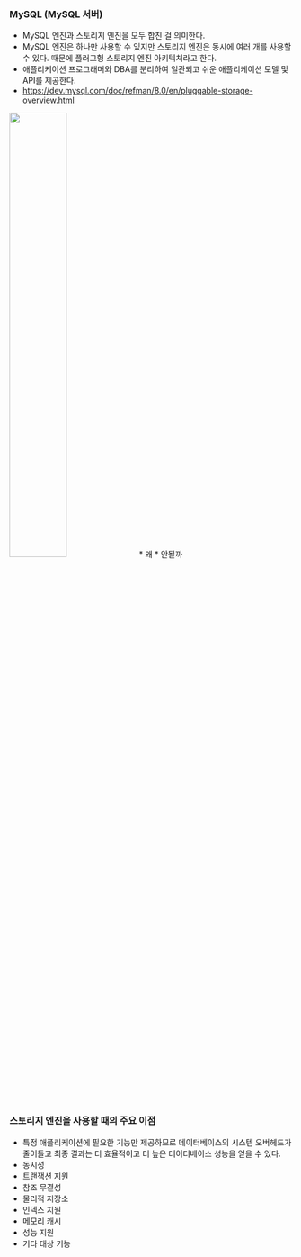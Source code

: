 ### MySQL (MySQL 서버)

* MySQL 엔진과 스토리지 엔진을 모두 합친 걸 의미한다.
* MySQL 엔진은 하나만 사용할 수 있지만 스토리지 엔진은 동시에 여러 개를 사용할 수 있다. 때문에 플러그형 스토리지 엔진 아키텍처라고 한다.
* 애플리케이션 프로그래머와 DBA를 분리하여 일관되고 쉬운 애플리케이션 모델 및 API를 제공한다.
* <https://dev.mysql.com/doc/refman/8.0/en/pluggable-storage-overview.html>
<img src = "https://user-images.githubusercontent.com/53414240/130951821-2dd904d2-d8b9-4451-bb2c-31d01c09eaed.png" width="45%" height="45%">
* 왜
* 안될까

### 스토리지 엔진을 사용할 때의 주요 이점

* 특정 애플리케이션에 필요한 기능만 제공하므로 데이터베이스의 시스템 오버헤드가 줄어들고 최종 결과는 더 효율적이고 더 높은 데이터베이스 성능을 얻을 수 있다.
* 동시성
* 트랜잭션 지원
* 참조 무결성
* 물리적 저장소
* 인덱스 지원
* 메모리 캐시
* 성능 지원
* 기타 대상 기능
